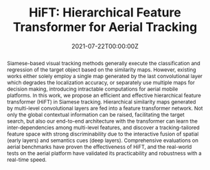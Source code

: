 ---
title: "HiFT: Hierarchical Feature Transformer for Aerial Tracking"
# subtitle: "ICCV, 2021."
authors:
- Ziang Cao
- Changhong Fu
- admin
- Bowen Li
- Yiming Li
date: "2021-07-22T00:00:00Z"
doi: ""

# Schedule page publish date (NOT publication's date).
publishDate: "2019-07-22T00:00:00Z"

# Publication type.
# Legend: 0 = Uncategorized; 1 = Conference paper; 2 = Journal article;
# 3 = Preprint / Working Paper; 4 = Report; 5 = Book; 6 = Book section;
# 7 = Thesis; 8 = Patent
publication_types: ["1"]

# Publication name and optional abbreviated publication name.
publication: In Proceedings of the IEEE/CVF International Conference on Computer Vision (ICCV), virtual, pp.15457-15466, 2021.
publication_short: In *ICCV2021*

abstract: Siamese-based visual tracking methods generally execute the classification and regression of the target object based on the similarity maps. However, existing works either solely employ a single map generated by the last convolutional layer which degrades the localization accuracy, or separately use multiple maps for decision making, introducing intractable computations for aerial mobile platforms. In this work, we propose an efficient and effective hierarchical feature transformer (HiFT) in Siamese tracking. Hierarchical similarity maps generated by multi-level convolutional layers are fed into a feature transformer network. Not only the global contextual information can be raised, facilitating the target search, but also our end-to-end architecture with the transformer can learn the inter-dependencies among multi-level features, and discover a tracking-tailored feature space with strong discriminability due to the interactive fusion of spatial (early layers) and semantics cues (deep layers). Comprehensive evaluations on aerial benchmarks have proven the effectiveness of HiFT, and the real-world tests on the aerial platform have validated its practicability and robustness with a real-time speed.

# Summary. An optional shortened abstract.
summary: '**ICCV2021.** *Introduced the hierarchical feature transformer into the Siamese framework to achieve interactive fusion of spatial and semantic cues.*'

tags:
- Siamese network
- Real-time object tracking
- Unmanned aerial vehicles
- Transformer
featured: true

links:
#- name: Custom Link
#  url: http://example.org
url_pdf: https://ieeexplore.ieee.org/document/9710895
url_code: https://github.com/vision4robotics/HiFT
url_dataset: ''
url_poster: ''
url_project: ''
url_slides: ''
url_source: ''
url_video: ''

# Featured image
# To use, add an image named `featured.jpg/png` to your page's folder. 
image:
  caption: ""
  focal_point: ""
  preview_only: false

# Associated Projects (optional).
#   Associate this publication with one or more of your projects.
#   Simply enter your project's folder or file name without extension.
#   E.g. `internal-project` references `content/project/internal-project/index.md`.
#   Otherwise, set `projects: []`.
# projects:
# - internal-project

# Slides (optional).
#   Associate this publication with Markdown slides.
#   Simply enter your slide deck's filename without extension.
#   E.g. `slides: "example"` references `content/slides/example/index.md`.
#   Otherwise, set `slides: ""`.
# slides: example

# <!-- <center>
# ![HiFT_workflow](featured.png)
# <small>Fig. 1 Overview of the HiFT tracker.</small>
# ![comparison](comparison.png)
# <small>Fig. 2 Framework of the hierarchical feature transformer.</small>
# </center> -->
---